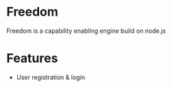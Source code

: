 # Freedom
Freedom is a capability enabling engine build on node.js

# Features
- User registration & login